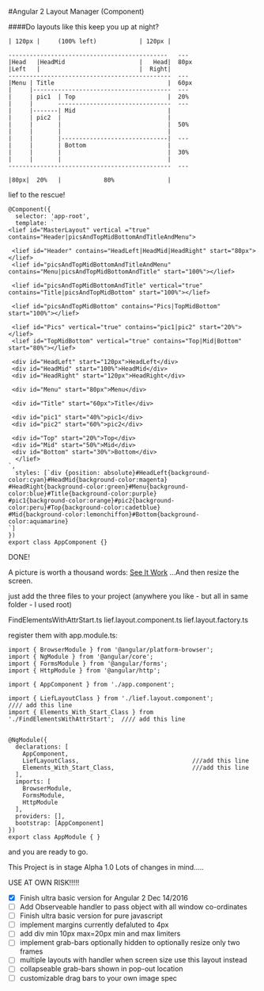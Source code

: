 #Angular 2 Layout Manager (Component)

####Do layouts like this keep you up at night?
```
| 120px |     (100% left)            | 120px |

---------------------------------------------   ---
|Head   |HeadMid                     |   Head|  80px
|Left   |                            |  Right|   
----------------------------------------------  ---
|Menu | Title                                |  60px
|     |---------------------------------------  ---
|     | pic1  | Top                          |  20%
|     |       --------------------------------  ---
|     |-------| Mid                          |
|     | pic2  |                              |
|     |       |                              |  50%
|     |       |                              |
|     |       |------------------------------|  ---
|     |       | Bottom                       |
|     |       |                              |  30%
|     |       |                              |
----------------------------------------------  ---
  
|80px|  20%   |            80%               |
```
lief to the rescue!

```
@Component({
  selector: 'app-root',
  template: `
<lief id="MasterLayout" vertical ="true" contains="Header|picsAndTopMidBottomAndTitleAndMenu">

 <lief id="Header" contains="HeadLeft|HeadMid|HeadRight" start="80px"></lief>
 <lief id="picsAndTopMidBottomAndTitleAndMenu" contains="Menu|picsAndTopMidBottomAndTitle" start="100%"></lief>
 
 <lief id="picsAndTopMidBottomAndTitle" vertical="true" contains="Title|picsAndTopMidBottom" start="100%"></lief>
 
 <lief id="picsAndTopMidBottom" contains="Pics|TopMidBottom" start="100%"></lief>
 
 <lief id="Pics" vertical="true" contains="pic1|pic2" start="20%"></lief> 
 <lief id="TopMidBottom" vertical="true" contains="Top|Mid|Bottom" start="80%"></lief>

 <div id="HeadLeft" start="120px">HeadLeft</div>
 <div id="HeadMid" start="100%">HeadMid</div>
 <div id="HeadRight" start="120px">HeadRight</div>

 <div id="Menu" start="80px">Menu</div>

 <div id="Title" start="60px">Title</div>

 <div id="pic1" start="40%">pic1</div>
 <div id="pic2" start="60%">pic2</div>

 <div id="Top" start="20%">Top</div>
 <div id="Mid" start="50%">Mid</div>
 <div id="Bottom" start="30%">Bottom</div>
  </lief>
`,
  styles: [`div {position: absolute}#HeadLeft{background-color:cyan}#HeadMid{background-color:magenta}
#HeadRight{background-color:green}#Menu{background-color:blue}#Title{background-color:purple}
#pic1{background-color:orange}#pic2{background-color:peru}#Top{background-color:cadetblue}
#Mid{background-color:lemonchiffon}#Bottom{background-color:aquamarine}
`]
})
export class AppComponent {}
```

DONE!

A picture is worth a thousand words:
[See It Work](http://leafdriving.kissr.com/) ...And then resize the screen.

just add the three files to your project (anywhere you like - but all in same folder - I used root)

FindElementsWithAttrStart.ts
lief.layout.component.ts
lief.layout.factory.ts

register them with app.module.ts:
```
import { BrowserModule } from '@angular/platform-browser';
import { NgModule } from '@angular/core';
import { FormsModule } from '@angular/forms';
import { HttpModule } from '@angular/http';

import { AppComponent } from './app.component';

import { LiefLayoutClass } from './lief.layout.component';                //// add this line
import { Elements_With_Start_Class } from './FindElementsWithAttrStart';  //// add this line


@NgModule({
  declarations: [
    AppComponent,
    LiefLayoutClass,                                ///add this line
    Elements_With_Start_Class,                      ///add this line
  ],
  imports: [
    BrowserModule,
    FormsModule,
    HttpModule
  ],
  providers: [],
  bootstrap: [AppComponent]
})
export class AppModule { }

```

and you are ready to go.

This Project is in stage Alpha 1.0 Lots of changes in mind.....

USE AT OWN RISK!!!!!

- [x] Finish ultra basic version for Angular 2 Dec 14/2016
- [ ] Add Observeable handler to pass object with all window co-ordinates
- [ ] Finish ultra basic version for pure javascript
- [ ] implement margins  currently defaluted to 4px
- [ ] add div min 10px max=20px min and max limiters
- [ ] implement grab-bars optionally hidden to optionally resize only two frames
- [ ] multiple layouts  with handler when screen  size  use this layout instead
- [ ] collapseable grab-bars shown in pop-out location
- [ ] customizable drag bars to your own image spec
